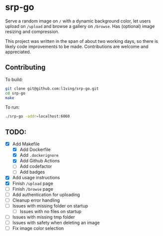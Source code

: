 # srp-go

Serve a random image on `/` with a dynamic background color, let users upload on `/upload` and browse a gallery on `/browse`.
Has (optional) image resizing and compression.

This project was written in the span of about two working days, so there is likely code improvements to be made.
Contributions are welcome and appreciated.

## Contributing

To build:
```bash
git clone git@github.com:l1ving/srp-go.git
cd srp-go
make
```

To run:
```bash
./srp-go -addr=localhost:6060
```

## TODO:

- [x] Add Makefile
  - [x] Add Dockerfile
  - [x] Add `.dockerignore`
  - [x] Add Github Actions
  - [ ] Add codefactor
  - [ ] Add badges
- [x] Add usage instructions
- [x] Finish `/upload` page
- [ ] Finish `/browse` page
- [ ] Add authentication for uploading
- [ ] Cleanup error handling
- [ ] Issues with missing folder on startup
  - [ ] Issues with no files on startup
- [ ] Issues with missing tmp folder
- [ ] Issues with safety when deleting an image
- [ ] Fix image color selection
